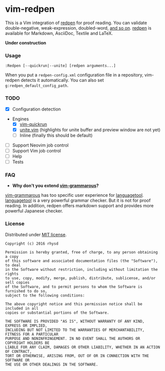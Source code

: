 vim-redpen
==========

This is a Vim integration of [redpen](https://github.com/redpen-cc/redpen) for proof reading.  You can validate double-negative, weak-expression, doubled-word, [and so on](http://redpen.cc/docs/latest/index.html#validator).  [redpen](https://github.com/redpen-cc/redpen) is available for Markdown, AsciiDoc, Textile and LaTeX.

**Under construction**

### Usage

```
:Redpen [--quickrun|--unite] [redpen arguments...]
```

When you put a `redpen-config.xml` configuration file in a repository, vim-redpen detects it automatically. You can also set `g:redpen_default_config_path`.

### TODO

- [x] Configuration detection
- Engines
  - [x] [vim-quickrun](https://github.com/thinca/vim-quickrun)
  - [x] [unite.vim](https://github.com/Shougo/unite.vim) (highlights for unite buffer and preview window are not yet)
  - [ ] Inline (finally this should be default)
- [ ] Support Neovim job control
- [ ] Support Vim job control
- [ ] Help
- [ ] Tests

### FAQ

- **Why don't you extend [vim-grammarous](https://github.com/rhysd/vim-grammarous)?**

[vim-grammarous](https://github.com/rhysd/vim-grammarous) has too specific user experience for [languagetool](https://github.com/languagetool-org/languagetool).  [languagetool](https://github.com/languagetool-org/languagetool) is a very powerful grammar checker.  But it is not for proof reading.  In addition, redpen offers markdown support and provides more powerful Japanese checker.

### License

Distributed under [MIT license](https://opensource.org/licenses/MIT).

    Copyright (c) 2016 rhysd

    Permission is hereby granted, free of charge, to any person obtaining a copy
    of this software and associated documentation files (the "Software"), to deal
    in the Software without restriction, including without limitation the rights
    to use, copy, modify, merge, publish, distribute, sublicense, and/or sell copies
    of the Software, and to permit persons to whom the Software is furnished to do so,
    subject to the following conditions:

    The above copyright notice and this permission notice shall be included in all
    copies or substantial portions of the Software.

    THE SOFTWARE IS PROVIDED "AS IS", WITHOUT WARRANTY OF ANY KIND, EXPRESS OR IMPLIED,
    INCLUDING BUT NOT LIMITED TO THE WARRANTIES OF MERCHANTABILITY, FITNESS FOR A PARTICULAR
    PURPOSE AND NONINFRINGEMENT. IN NO EVENT SHALL THE AUTHORS OR COPYRIGHT HOLDERS BE
    LIABLE FOR ANY CLAIM, DAMAGES OR OTHER LIABILITY, WHETHER IN AN ACTION OF CONTRACT,
    TORT OR OTHERWISE, ARISING FROM, OUT OF OR IN CONNECTION WITH THE SOFTWARE OR
    THE USE OR OTHER DEALINGS IN THE SOFTWARE.

